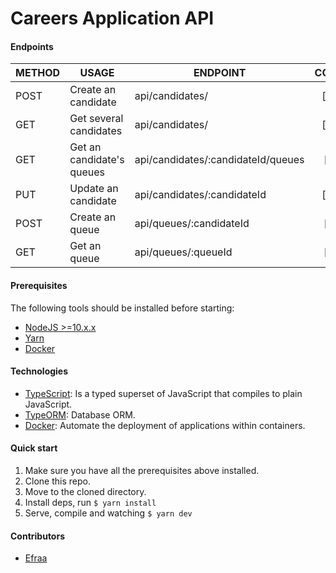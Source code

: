 # Careers Application API

#### Endpoints

| METHOD   | USAGE                      | ENDPOINT                            | COMPLETE   |
|----------|----------------------------|-------------------------------------|:----------:|
| POST     | Create an candidate        | api/candidates/                     | [x] Done   |
| GET      | Get several candidates     | api/candidates/                     | [x] Done   |
| GET      | Get an candidate's queues  | api/candidates/:candidateId/queues  | [ ] Todo   |
| PUT      | Update an candidate        | api/candidates/:candidateId         | [x] Done   |
| POST     | Create an queue            | api/queues/:candidateId             | [ ] Todo   |
| GET      | Get an queue               | api/queues/:queueId                 | [ ] Todo   |

#### Prerequisites

The following tools should be installed before starting:

* [NodeJS >=10.x.x](https://nodejs.org/)
* [Yarn](https://yarnpkg.com/)
* [Docker](https://www.docker.com/)

#### Technologies

* [TypeScript](https://www.typescriptlang.org/): Is a typed superset of JavaScript that compiles to plain JavaScript.
* [TypeORM](https://typeorm.io/): Database ORM.
* [Docker](https://www.docker.com/): Automate the deployment of applications within containers.

#### Quick start

1. Make sure you have all the prerequisites above installed.
2. Clone this repo.
3. Move to the cloned directory.
4. Install deps, run ``` $ yarn install ```
5. Serve, compile and watching ``` $ yarn dev ```

#### Contributors

* [Efraa](https://github.com/Efraa)
